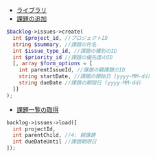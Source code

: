 - [ライブラリ](https://github.com/itigoppo/backlog-api)
- [課題の追加](https://developer.nulab.com/ja/docs/backlog/api/2/add-issue/#%E8%AA%B2%E9%A1%8C%E3%81%AE%E8%BF%BD%E5%8A%A0)

```php
$backlog->issues->create(
  int $project_id, //プロジェクトID
  string $summary, //課題の件名
  int $issue_type_id, //課題の種別のID
  int $priority_id //課題の優先度のID
  [, array $form_options = [
    int parentIssueId, //課題の親課題のID
    string startDate, //課題の開始日 (yyyy-MM-dd)
    string dueDate //課題の期限日 (yyyy-MM-dd)
  ]]
);
```

- [課題一覧の取得](https://developer.nulab.com/ja/docs/backlog/api/2/get-issue-list/#%E8%AA%B2%E9%A1%8C%E4%B8%80%E8%A6%A7%E3%81%AE%E5%8F%96%E5%BE%97)

```php
backlog->issues->load([
  int projectId,
  int parentChild, //4: 親課題
  int dueDateUntil //課題期限日
]);
```
